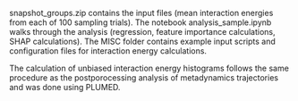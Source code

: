
snapshot_groups.zip contains the input files (mean interaction energies from each of 100 sampling trials). The notebook analysis_sample.ipynb walks through the analysis (regression, feature importance calculations, SHAP calculations). The MISC folder contains example input scripts and configuration files for interaction energy calculations.

The calculation of unbiased interaction energy histograms follows the same procedure as the postporocessing analysis of metadynamics trajectories and was done using PLUMED.
